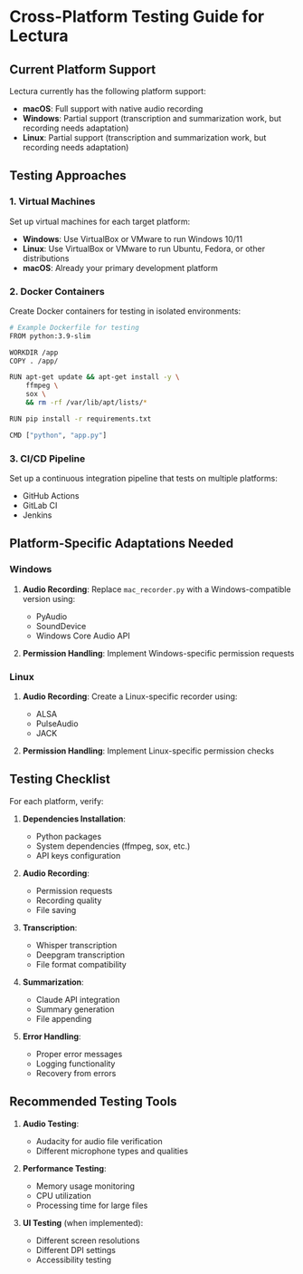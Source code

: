 # Cross-Platform Testing Guide for Lectura

## Current Platform Support

Lectura currently has the following platform support:

- **macOS**: Full support with native audio recording
- **Windows**: Partial support (transcription and summarization work, but recording needs adaptation)
- **Linux**: Partial support (transcription and summarization work, but recording needs adaptation)

## Testing Approaches

### 1. Virtual Machines

Set up virtual machines for each target platform:

- **Windows**: Use VirtualBox or VMware to run Windows 10/11
- **Linux**: Use VirtualBox or VMware to run Ubuntu, Fedora, or other distributions
- **macOS**: Already your primary development platform

### 2. Docker Containers

Create Docker containers for testing in isolated environments:

```bash
# Example Dockerfile for testing
FROM python:3.9-slim

WORKDIR /app
COPY . /app/

RUN apt-get update && apt-get install -y \
    ffmpeg \
    sox \
    && rm -rf /var/lib/apt/lists/*

RUN pip install -r requirements.txt

CMD ["python", "app.py"]
```

### 3. CI/CD Pipeline

Set up a continuous integration pipeline that tests on multiple platforms:

- GitHub Actions
- GitLab CI
- Jenkins

## Platform-Specific Adaptations Needed

### Windows

1. **Audio Recording**: Replace `mac_recorder.py` with a Windows-compatible version using:
   - PyAudio
   - SoundDevice
   - Windows Core Audio API

2. **Permission Handling**: Implement Windows-specific permission requests

### Linux

1. **Audio Recording**: Create a Linux-specific recorder using:
   - ALSA
   - PulseAudio
   - JACK

2. **Permission Handling**: Implement Linux-specific permission checks

## Testing Checklist

For each platform, verify:

1. **Dependencies Installation**:
   - Python packages
   - System dependencies (ffmpeg, sox, etc.)
   - API keys configuration

2. **Audio Recording**:
   - Permission requests
   - Recording quality
   - File saving

3. **Transcription**:
   - Whisper transcription
   - Deepgram transcription
   - File format compatibility

4. **Summarization**:
   - Claude API integration
   - Summary generation
   - File appending

5. **Error Handling**:
   - Proper error messages
   - Logging functionality
   - Recovery from errors

## Recommended Testing Tools

1. **Audio Testing**:
   - Audacity for audio file verification
   - Different microphone types and qualities

2. **Performance Testing**:
   - Memory usage monitoring
   - CPU utilization
   - Processing time for large files

3. **UI Testing** (when implemented):
   - Different screen resolutions
   - Different DPI settings
   - Accessibility testing 